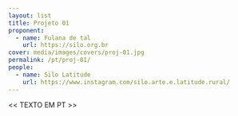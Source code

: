 ```yaml
---
layout: list
title: Projeto 01
proponent:
  - name: Fulana de tal
    url: https://silo.org.br
cover: media/images/covers/proj-01.jpg
permalink: /pt/proj-01/
people:
  - name: Silo Latitude
    url: https://www.instagram.com/silo.arte.e.latitude.rural/
---
```


<< TEXTO EM PT >>
